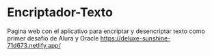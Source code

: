 # Encriptador-Texto
Pagina web con el aplicativo para encriptar y desencriptar texto como primer desafío de Alura y Oracle
https://deluxe-sunshine-71d673.netlify.app/
